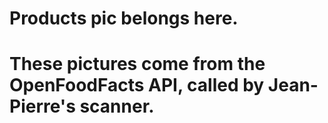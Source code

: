 # Products pic belongs here.
# These pictures come from the OpenFoodFacts API, called by Jean-Pierre's scanner.